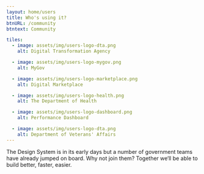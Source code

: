 ```yaml
---
layout: home/users
title: Who's using it?
btnURL: /community
btntext: Community

tiles:
  - image: assets/img/users-logo-dta.png
    alt: Digital Transformation Agency

  - image: assets/img/users-logo-mygov.png
    alt: MyGov

  - image: assets/img/users-logo-marketplace.png
    alt: Digital Marketplace

  - image: assets/img/users-logo-health.png
    alt: The Department of Health

  - image: assets/img/users-logo-dashboard.png
    alt: Performance Dashboard

  - image: assets/img/users-logo-dta.png
    alt: Department of Veterans' Affairs
---
```


The Design System is in its early days but a number of government teams have already jumped on board. Why not join them? Together we‘ll be able to build better, faster, easier.
